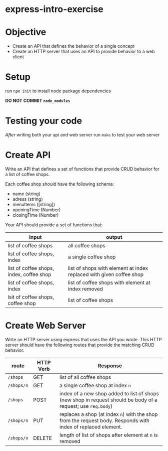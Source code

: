# express-intro-exercise

# Objective

* Create an API that defines the behavior of a single concept
* Create an HTTP server that uses an API to provide behavior to a web client

# Setup

run `npm init` to install node package dependencies

__DO NOT COMMIT `node_modules`__

# Testing your code

_After_ writing both your api and web server run `make` to test your web server

# Create API

Write an API that defines a set of functions that provide CRUD behavior for a
list of coffee shops.

Each coffee shop should have the following schema: 

* name (string)
* adress (string)
* menuItems ([string])
* openingTime (Number)
* closingTime (Number)

Your API should provide a set of functions that: 

input | output
--- | ---
list of coffee shops | all coffee shops
list of coffee shops, index | a single coffee shop
list of coffee shops, index, coffee shop | list of shops with element at index replaced with given coffee shop
list of coffee shops, index | list of coffee shops with element at index removed
lsit of coffee shops, coffee shop | list of coffee shops

# Create Web Server

Write an HTTP server using express that uses the API you wrote. This HTTP
server should have the following routes that provide the matching CRUD
behavior.

route | HTTP Verb | Response
--- | --- | ---
`/shops` | GET | list of all coffee shops
`/shops/n` | GET | a single coffee shop at index `n`
`/shops` | POST | index of a new shop added to list of shops (new shop in request should be body of a request; use `req.body`)
`/shops/n` | PUT | replaces a shop (at index `n`) with the shop from the request body. Responds with index of replaced element.
`/shops/n` | DELETE | length of list of shops after element at `n` is removed

